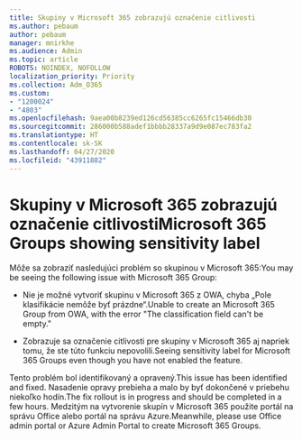 ```yaml
---
title: Skupiny v Microsoft 365 zobrazujú označenie citlivosti
ms.author: pebaum
author: pebaum
manager: mnirkhe
ms.audience: Admin
ms.topic: article
ROBOTS: NOINDEX, NOFOLLOW
localization_priority: Priority
ms.collection: Adm_O365
ms.custom:
- "1200024"
- "4803"
ms.openlocfilehash: 9aea00b8239ed126cd56385cc6265fc15466db30
ms.sourcegitcommit: 286000b588adef1bbbb28337a9d9e087ec783fa2
ms.translationtype: HT
ms.contentlocale: sk-SK
ms.lasthandoff: 04/27/2020
ms.locfileid: "43911882"
---
```

# <a name="microsoft-365-groups-showing-sensitivity-label"></a><span data-ttu-id="cdab9-102">Skupiny v Microsoft 365 zobrazujú označenie citlivosti</span><span class="sxs-lookup"><span data-stu-id="cdab9-102">Microsoft 365 Groups showing sensitivity label</span></span>

<span data-ttu-id="cdab9-103">Môže sa zobraziť nasledujúci problém so skupinou v Microsoft 365:</span><span class="sxs-lookup"><span data-stu-id="cdab9-103">You may be seeing the following issue with Microsoft 365 Group:</span></span>

- <span data-ttu-id="cdab9-104">Nie je možné vytvoriť skupinu v Microsoft 365 z OWA, chyba „Pole klasifikácie nemôže byť prázdne“.</span><span class="sxs-lookup"><span data-stu-id="cdab9-104">Unable to create an Microsoft 365 Group from OWA, with the error "The classification field can't be empty."</span></span>

- <span data-ttu-id="cdab9-105">Zobrazuje sa označenie citlivosti pre skupiny v Microsoft 365 aj napriek tomu, že ste túto funkciu nepovolili.</span><span class="sxs-lookup"><span data-stu-id="cdab9-105">Seeing sensitivity label for Microsoft 365 Groups even though you have not enabled the feature.</span></span>

<span data-ttu-id="cdab9-106">Tento problém bol identifikovaný a opravený.</span><span class="sxs-lookup"><span data-stu-id="cdab9-106">This issue has been identified and fixed.</span></span> <span data-ttu-id="cdab9-107">Nasadenie opravy prebieha a malo by byť dokončené v priebehu niekoľko hodín.</span><span class="sxs-lookup"><span data-stu-id="cdab9-107">The fix rollout is in progress and should be completed in a few hours.</span></span> <span data-ttu-id="cdab9-108">Medzitým na vytvorenie skupín v Microsoft 365 použite portál na správu Office alebo portál na správu Azure.</span><span class="sxs-lookup"><span data-stu-id="cdab9-108">Meanwhile, please use Office admin portal or Azure Admin Portal to create Microsoft 365 Groups.</span></span>  
